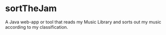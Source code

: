 # sortTheJam
A Java web-app or tool that reads my Music Library and sorts out my music according to my classification.
